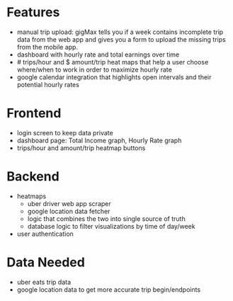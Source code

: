 # Features
- manual trip upload: gigMax tells you if a week contains incomplete trip data from the web app and gives you a form to upload the missing trips from the mobile app.
- dashboard with hourly rate and total earnings over time
- \# trips/hour and $ amount/trip heat maps that help a user choose where/when to work in order to maximize hourly rate
- google calendar integration that highlights open intervals and their potential hourly rates

# Frontend
- login screen to keep data private
- dashboard page: Total Income graph, Hourly Rate graph
- trips/hour and amount/trip heatmap buttons

# Backend
- heatmaps
  - uber driver web app scraper
  - google location data fetcher
  - logic that combines the two into single source of truth
  - database logic to filter visualizations by time of day/week
- user authentication

# Data Needed
- uber eats trip data
- google location data to get more accurate trip begin/endpoints

